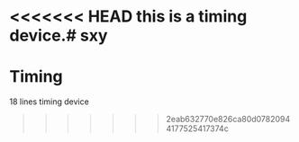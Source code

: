 <<<<<<< HEAD
this is a timing device.# sxy
=======
# Timing
18 lines timing device
>>>>>>> 2eab632770e826ca80d07820944177525417374c
